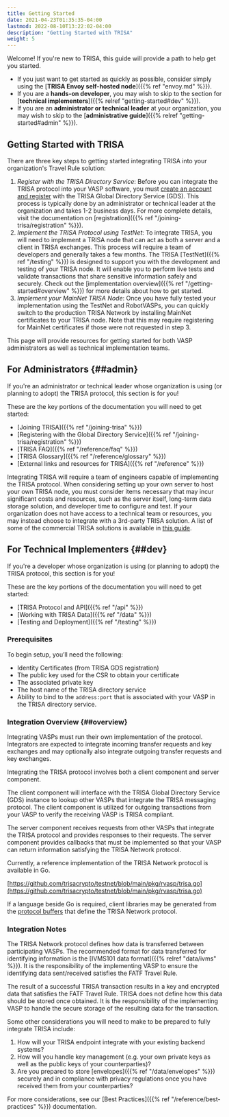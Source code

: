 ```yaml
---
title: Getting Started
date: 2021-04-23T01:35:35-04:00
lastmod: 2022-08-10T13:22:02-04:00
description: "Getting Started with TRISA"
weight: 5
---
```


Welcome! If you're new to TRISA, this guide will provide a path to help get you started.

- If you just want to get started as quickly as possible, consider simply using the [**TRISA Envoy self-hosted node**]({{% ref "envoy.md" %}}).
- If you are a **hands-on developer**, you may wish to skip to the section for [**technical implementers**]({{% relref "getting-started#dev" %}}).
- If you are an **administrator or technical leader** at your organization, you may wish to skip to the [**administrative guide**]({{% relref "getting-started#admin" %}}).

## Getting Started with TRISA

There are three key steps to getting started integrating TRISA into your organization's Travel Rule solution:

1. *Register with the TRISA Directory Service*: Before you can integrate the TRISA protocol into your VASP software, you must [create an account and register](https://vaspdirectory.net/guide) with the TRISA Global Directory Service (GDS). This process is typically done by an administrator or technical leader at the organization and takes 1-2 business days. For more complete details, visit the documentation on [registration]({{% ref "/joining-trisa/registration" %}}).
2. *Implement the TRISA Protocol using TestNet*: To integrate TRISA, you will need to implement a TRISA node that can act as both a server and a client in TRISA exchanges. This process will require a team of developers and generally takes a few months. The TRISA [TestNet]({{% ref "/testing" %}}) is designed to support you with the development and testing of your TRISA node. It will enable you to perform live tests and validate transactions that share sensitive information safely and securely. Check out the [implementation overview]({{% ref "/getting-started#overview" %}}) for more details about how to get started.
3. *Implement your MainNet TRISA Node*: Once you have fully tested your implementation using the TestNet and RobotVASPs, you can quickly switch to the production TRISA Network by installing MainNet certificates to your TRISA node. Note that this may require registering for MainNet certificates if those were not requested in step 3.

This page will provide resources for getting started for both VASP administrators as well as technical implementation teams.

## For Administrators {##admin}

If you're an administrator or technical leader whose organization is using (or planning to adopt) the TRISA protocol, this section is for you!

These are the key portions of the documentation you will need to get started:
- [Joining TRISA]({{% ref "/joining-trisa" %}})
- [Registering with the Global Directory Service]({{% ref "/joining-trisa/registration" %}})
- [TRISA FAQ]({{% ref "/reference/faq" %}})
- [TRISA Glossary]({{% ref "/reference/glossary" %}})
- [External links and resources for TRISA]({{% ref "/reference" %}})

Integrating TRISA will require a team of engineers capable of implementing the TRISA protocol. When considering setting up your own server to host your own TRISA node, you must consider items necessary that may incur significant costs and resources, such as the server itself, long-term data storage solution, and developer time to configure and test. If your organization does not have access to a technical team or resources, you may instead choose to integrate with a 3rd-party TRISA solution. A list of some of the commercial TRISA solutions is available in [this guide](https://trisa.io/regulators-guide/).


## For Technical Implementers {##dev}

If you're a developer whose organization is using (or planning to adopt) the TRISA protocol, this section is for you!

These are the key portions of the documentation you will need to get started:
- [TRISA Protocol and API]({{% ref "/api" %}})
- [Working with TRISA Data]({{% ref "/data" %}})
- [Testing and Deployment]({{% ref "/testing" %}})

### Prerequisites

To begin setup, you’ll need the following:

*   Identity Certificates (from TRISA GDS registration)
*   The public key used for the CSR to obtain your certificate
*   The associated private key
*   The host name of the TRISA directory service
*   Ability to bind to the `address:port` that is associated with your VASP in the TRISA directory service.

### Integration Overview {##overview}

Integrating VASPs must run their own implementation of the protocol. Integrators are expected to integrate incoming transfer requests and key exchanges and may optionally also integrate outgoing transfer requests and key exchanges.

Integrating the TRISA protocol involves both a client component and server component.

The client component will interface with the TRISA Global Directory Service (GDS) instance to lookup other VASPs that integrate the TRISA messaging protocol. The client component is utilized for outgoing transactions from your VASP to verify the receiving VASP is TRISA compliant.

The server component receives requests from other VASPs that integrate the TRISA protocol and provides responses to their requests. The server component provides callbacks that must be implemented so that your VASP can return information satisfying the TRISA Network protocol.

Currently, a reference implementation of the TRISA Network protocol is available in Go.

[https://github.com/trisacrypto/testnet/blob/main/pkg/rvasp/trisa.go](https://github.com/trisacrypto/testnet/blob/main/pkg/rvasp/trisa.go)

If a language beside Go is required, client libraries may be generated from the [protocol buffers](https://github.com/trisacrypto/trisa/tree/main/proto) that define the TRISA Network protocol.

### Integration Notes

The TRISA Network protocol defines how data is transferred between participating VASPs. The recommended format for data transferred for identifying information is the [IVMS101 data format]({{% relref "data/ivms" %}}). It is the responsibility of the implementing VASP to ensure the identifying data sent/received satisfies the FATF Travel Rule.

The result of a successful TRISA transaction results in a key and encrypted data that satisfies the FATF Travel Rule. TRISA does not define how this data should be stored once obtained. It is the responsibility of the implementing VASP to handle the secure storage of the resulting data for the transaction.

Some other considerations you will need to make to be prepared to fully integrate TRISA include:

1. How will your TRISA endpoint integrate with your existing backend systems?
2. How will you handle key management (e.g. your own private keys as well as the public keys of your counterparties)?
3. Are you prepared to store [envelopes]({{% ref "/data/envelopes" %}}) securely and in compliance with privacy regulations once you have received them from your counterparties?

For more considerations, see our [Best Practices]({{% ref "/reference/best-practices" %}}) documentation.
